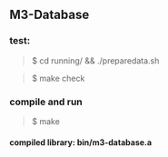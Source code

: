 ## M3-Database

### test:
> $ cd running/ && ./preparedata.sh

> $ make check

### compile and run
> $ make

#### compiled library: bin/m3-database.a
